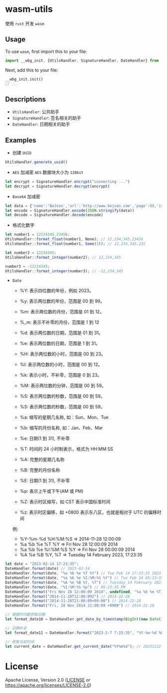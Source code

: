 # wasm-utils

使用 `rust` 开发 `wasm`

## Usage
To use `wasm`, first import this to your file:

```ts
import __wbg_init, {UtilsHandler, SignatureHandler, DateHandler} from '@bale-wasm/utils/lib/bale_wasm_utils.js'
```

Next, add this to your file:

```ts
__wbg_init.init()
// ...
```

## Descriptions

- `UtilsHandler`: 公共助手
- `SignatureHandler`: 签名相关的助手
- `DateHandler`: 日期相关的助手

## Examples

- 创建 `UUID`
```ts
UtilsHandler.generate_uuid()
```

- `AES` 加减密
`AES` 数据块大小为 `128bit`

```ts
let encrypt = SignatureHandler.encrypt("connecting ...")
let decrypt = SignatureHandler.decrypt(encrypt)
```

- `Base64` 加减密

```ts
let data = {'name':'BeJson','url':'http://www.bejson.com','page':88,'isNonProfit':true,'address':{'street':'科技园路.','city':'江苏苏州','country':'中国'},'links':[{'name':'Google','url':'http://www.google.com'},{'name':'Baidu','url':'http://www.baidu.com'},{'name':'SoSo','url':'http://www.SoSo.com'}]}
let encode = SignatureHandler.encode(JSON.stringify(data))
let decode = SignatureHandler.decode(encode)
```

- 格式化数字

```ts
let number1 = 12234345.23456;
UtilsHandler::format_float(number1, None); // 12,234,345.23456
UtilsHandler::format_float(number1, Some(3)); // 12,234,345.235

let number2 = 12234345;
UtilsHandler::format_integer(number2); // 12,234,345

number3 = -12234345;
UtilsHandler::format_integer(number3); // -12,234,345
```

- `Date`
  - %Y: 表示四位数的年份，例如 2023。
  - %y: 表示两位数的年份，范围是 00 到 99。
  - %m: 表示两位数的月份，范围是 01 到 12。
  - %_m: 表示不补零的月份，范围是 1 到 12
  - %d: 表示两位数的日期，范围是 01 到 31。
  - %e: 表示两位数的日期，范围是 1 到 31。
  - %H: 表示两位数的小时，范围是 00 到 23。
  - %I: 表示两位数的小时，范围是 00 到 12。
  - %k: 表示小时，不补零，范围是 0 到 23。
  - %M: 表示两位数的分钟，范围是 00 到 59。
  - %S: 表示两位数的秒数，范围是 00 到 59。
  - %S: 表示两位数的秒数，范围是 00 到 59。

  - %a: 缩写的星期几名称, 如：Sun、Mon、Tue
  - %b: 缩写的月份名称, 如：Jan、Feb、Mar
  - %e: 日期(1 到 31), 不补零
  - %T: 时间的 24 小时制表示，格式为 HH:MM:SS
  - %A: 完整的星期几名称
  - %B: 完整的月份名称
  - %E: 日期(1 到 31), 不补零
  - %p: 表示上午或下午(AM 或 PM)
  - %Z: 表示时区缩写，如 CST 表示中国标准时间
  - %z: 表示时区偏移，如 +0800 表示东八区，也就是相对于 UTC 的偏移时间

  例:
    - %Y-%m-%d %H:%M:%S => 2014-11-28 12:00:09
    - %a %b %e %T %Y => Fri Nov 28 12:00:09 2014
    - %a %b %e %I:%M:%S %Y => Fri Nov 28 00:00:09 2014
    - %A %e %B %Y, %T => Tuesday 14 February 2023, 17:23:35

```ts
let date = "2023-02-14 17:23:35";
DateHandler.format(date) // 2023-02-14
DateHandler.format(date, "%a %b %e %T %Y") // Tue Feb 14 17:23:35 2023
DateHandler.format(date, "%a %b %e %I:%M:%S %Y") // Tue Feb 14 05:23:35 2023
DateHandler.format(date, "%A %e %B %Y, %T") // Tuesday 14 February 2023, 17:23:35
DateHandler.format(date, "%I:%M:%S %p") // 05:23:35 PM
DateHandler.format("Fri Nov 28 12:00:09 2014", undefined, "%a %b %e %T %Y") // 2014-22-28
DateHandler.format("2014-11-28T12:00:09Z") // 2014-22-28
DateHandler.format("2014-11-28T21:00:09+09:00") // 2014-22-28
DateHandler.format("Fri, 28 Nov 2014 21:00:09 +0900") // 2014-22-28

// 根据时间戳获取日期
let format_date10 = DateHandler.get_date_by_timestamp(BigInt(new Date().getTime())) // 2023-11-22

// 日期补全
let format_date11 = DateHandler.format("2023-2-7 7:23:35", "%Y-%m-%d %H:%M:%S", "%Y-%m-%d %H:%M:%S") // 2023-02-07 07：23：35

// 获取当前时间
let current_date = DateHandler.get_current_date("%Y%m%d"); // 20231122
```

# License
Apache License, Version 2.0 ([LICENSE](LICENSE) or https://apache.org/licenses/LICENSE-2.0)

